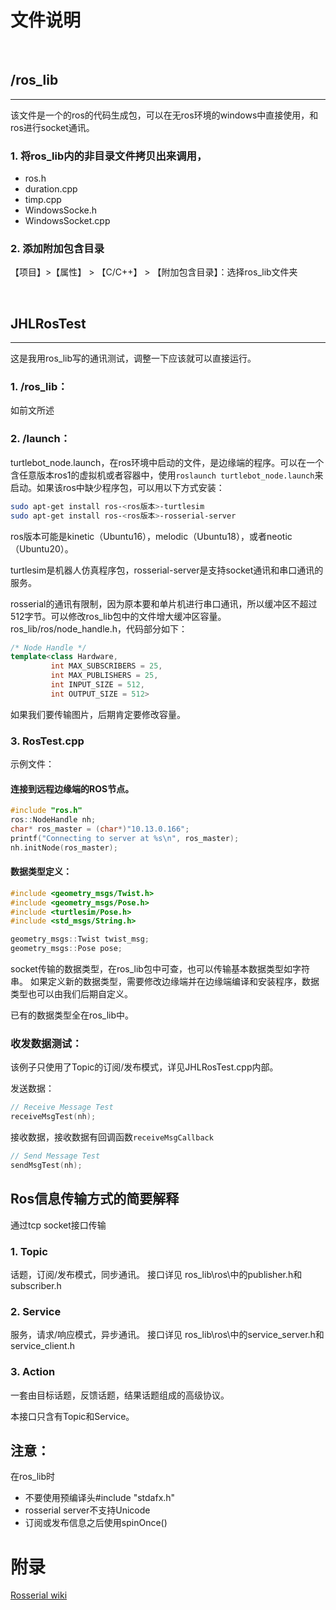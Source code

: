 # 文件说明

<br>


## /ros_lib
---
该文件是一个的ros的代码生成包，可以在无ros环境的windows中直接使用，和ros进行socket通讯。

### 1. 将ros_lib内的非目录文件拷贝出来调用，
* ros.h
* duration.cpp
* timp.cpp
* WindowsSocke.h
* WindowsSocket.cpp

### 2. 添加附加包含目录

【项目】>【属性】 > 【C/C++】 > 【附加包含目录】：选择ros_lib文件夹

<br>

## JHLRosTest
---
这是我用ros_lib写的通讯测试，调整一下应该就可以直接运行。

### 1. /ros_lib：

如前文所述

### 2. /launch：

turtlebot_node.launch，在ros环境中启动的文件，是边缘端的程序。可以在一个含任意版本ros1的虚拟机或者容器中，使用`roslaunch turtlebot_node.launch`来启动。如果该ros中缺少程序包，可以用以下方式安装：

```bash
sudo apt-get install ros-<ros版本>-turtlesim
sudo apt-get install ros-<ros版本>-rosserial-server
```
ros版本可能是kinetic（Ubuntu16），melodic（Ubuntu18），或者neotic（Ubuntu20）。

turtlesim是机器人仿真程序包，rosserial-server是支持socket通讯和串口通讯的服务。

rosserial的通讯有限制，因为原本要和单片机进行串口通讯，所以缓冲区不超过512字节。可以修改ros_lib包中的文件增大缓冲区容量。 ros_lib/ros/node_handle.h，代码部分如下：
```c++
/* Node Handle */
template<class Hardware,
         int MAX_SUBSCRIBERS = 25,
         int MAX_PUBLISHERS = 25,
         int INPUT_SIZE = 512,
         int OUTPUT_SIZE = 512>
```
如果我们要传输图片，后期肯定要修改容量。

### 3. RosTest.cpp
示例文件：

#### 连接到远程边缘端的ROS节点。
```c++
#include "ros.h"
ros::NodeHandle nh;
char* ros_master = (char*)"10.13.0.166";
printf("Connecting to server at %s\n", ros_master);
nh.initNode(ros_master);
```

#### 数据类型定义：
```c++
#include <geometry_msgs/Twist.h>
#include <geometry_msgs/Pose.h>
#include <turtlesim/Pose.h>
#include <std_msgs/String.h>

geometry_msgs::Twist twist_msg;
geometry_msgs::Pose pose;
```

socket传输的数据类型，在ros_lib包中可查，也可以传输基本数据类型如字符串。
如果定义新的数据类型，需要修改边缘端并在边缘端编译和安装程序，数据类型也可以由我们后期自定义。

已有的数据类型全在ros_lib中。

### 收发数据测试：

该例子只使用了Topic的订阅/发布模式，详见JHLRosTest.cpp内部。

发送数据：
```c++
// Receive Message Test
receiveMsgTest(nh);
```

接收数据，接收数据有回调函数`receiveMsgCallback`

```c++
// Send Message Test
sendMsgTest(nh);
```

## Ros信息传输方式的简要解释

通过tcp socket接口传输

### 1. Topic
话题，订阅/发布模式，同步通讯。
接口详见 ros_lib\ros\中的publisher.h和subscriber.h

### 2. Service
服务，请求/响应模式，异步通讯。
接口详见 ros_lib\ros\中的service_server.h和service_client.h

### 3. Action
一套由目标话题，反馈话题，结果话题组成的高级协议。

本接口只含有Topic和Service。

## 注意：

在ros_lib时

* 不要使用预编译头#include "stdafx.h"
* rosserial server不支持Unicode
* 订阅或发布信息之后使用spinOnce()


# 附录

[Rosserial wiki](http://wiki.ros.org/rosserial/)
